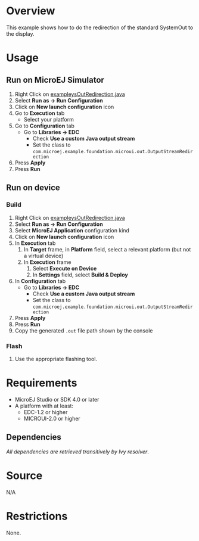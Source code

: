# OverviewThis example shows how to do the redirection of the standard SystemOut to the display.# Usage## Run on MicroEJ Simulator1. Right Click on [exampleysOutRedirection.java](com.microej.example.foundation.microui.out/src/main/java/com.microej.example/foundation/microui/out/exampleysOutRedirection.java)1. Select **Run as -> Run Configuration** 1. Click on **New launch configuration** icon1. Go to **Execution** tab	* Select your platform 1. Go to **Configuration** tab	* Go to **Libraries -> EDC**		* Check **Use a custom Java output stream**		* Set the class to `com.microej.example.foundation.microui.out.OutputStreamRedirection`1. Press **Apply**1. Press **Run**## Run on device### Build1. Right Click on [exampleysOutRedirection.java](com.microej.example.foundation.microui.out/src/main/java/com.microej.example/foundation/microui/out/exampleysOutRedirection.java)1. Select **Run as -> Run Configuration**1. Select **MicroEJ Application** configuration kind1. Click on **New launch configuration** icon1. In **Execution** tab	1. In **Target** frame, in **Platform** field, select a relevant platform (but not a virtual device)	1. In **Execution** frame		1. Select **Execute on Device**		2. In **Settings** field, select **Build & Deploy**1. In **Configuration** tab	* Go to **Libraries -> EDC**		* Check **Use a custom Java output stream**		* Set the class to `com.microej.example.foundation.microui.out.OutputStreamRedirection`1. Press **Apply**1. Press **Run**1. Copy the generated `.out` file path shown by the console### Flash1. Use the appropriate flashing tool.# Requirements* MicroEJ Studio or SDK 4.0 or later* A platform with at least:	* EDC-1.2 or higher	* MICROUI-2.0 or higher## Dependencies_All dependencies are retrieved transitively by Ivy resolver_.# SourceN/A# RestrictionsNone.